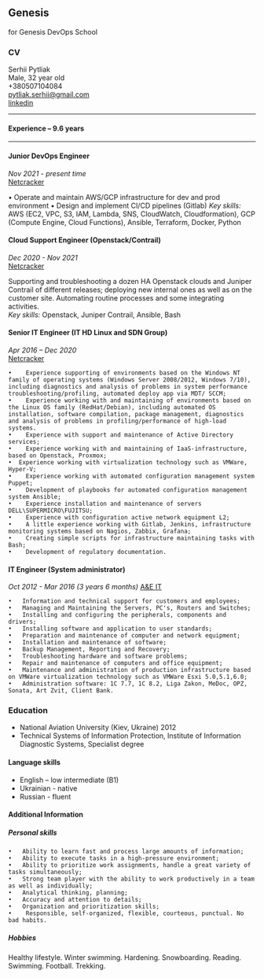 ## Genesis
for Genesis DevOps School 

### CV

Serhii Pytliak  
Male, 32 year old  
+380507104084  
pytliak.serhii@gmail.com  
[linkedin](https://www.linkedin.com/in/pytliakserhii/)  
____________
 #### Experience – 9.6 years 
____________ 

 #### Junior DevOps Engineer
  *Nov 2021  - present time*  
  [Netcracker](https://www.netcracker.com/)  

• Operate and maintain AWS/GCP infrastructure for dev and prod environment
• Design and implement CI/CD pipelines (Gitlab)
*Key skills:*  AWS (EC2, VPC, S3, IAM, Lambda, SNS, CloudWatch, Cloudformation), GCP (Compute Engine, Cloud Functions), Ansible, Terraform, Docker, Python

 #### Cloud Support Engineer (Openstack/Contrail)
  *Dec 2020  - Nov 2021*  
  [Netcracker](https://www.netcracker.com/)  

  Supporting and troubleshooting a dozen HA Openstack clouds and Juniper Contrail of different releases; deploying new internal ones as well as on the customer site. Automating routine processes and some integrating activities.  
*Key skills:* Openstack, Juniper Contrail, Ansible, Bash

 #### Senior IT Engineer (IT HD Linux and SDN Group)
  *Apr 2016 – Dec 2020*  
  [Netcracker](https://www.netcracker.com/)  

```
•	 Experience supporting of environments based on the Windows NT family of operating systems (Windows Server 2008/2012, Windows 7/10), including diagnostics and analysis of problems in system performance troubleshooting/profiling, automated deploy app via MDT/ SCCM;
•	 Experience working with and maintaining of environments based on the Linux OS family (RedHat/Debian), including automated OS installation, software compilation, package management, diagnostics and analysis of problems in profiling/performance of high-load systems.
•	 Experience with support and maintenance of Active Directory services;
•	 Experience working with and maintaining of IaaS-infrastructure, based on Openstack, Proxmox;
•  Experience working with virtualization technology such as VMWare, Hyper-V;
•	 Experience working with automated configuration management system Puppet;
•	 Development of playbooks for automated configuration management system Ansible;
•	 Experience installation and maintenance of servers DELL\SUPERMICRO\FUJITSU;
•	 Experience with configuration active network equipment L2;
•	 A little experience working with Gitlab, Jenkins, infrastructure monitoring systems based on Nagios, Zabbix, Grafana;
•	 Creating simple scripts for infrastructure maintaining tasks with Bash;
•	 Development of regulatory documentation.
```

 #### IT Engineer (System administrator)
  *Oct 2012 - Mar 2016 (3 years 6 months)*
  [A&E IT](http://www.ae.ua)

```
•	Information and technical support for customers and employees;
•	Managing and Maintaining the Servers, PC's, Routers and Switches;
•	Installing and configuring the peripherals, components and drivers;
•	Installing software and application to user standards;
•	Preparation and maintenance of computer and network equipment;
•	Installation and maintenance of software;
•	Backup Management, Reporting and Recovery;
•	Troubleshooting hardware and software problems;
•	Repair and maintenance of computers and office equipment;
•	Maintenance and administration of production infrastructure based on VMWare virtualization technology such as VMWare Esxi 5.0,5.1,6.0;
•	Administration software: 1С 7.7, 1С 8.2, Liga Zakon, MeDoc, OPZ, Sonata, Art Zvit, Client Bank.
```

 ###  Education  
* National Aviation University (Kiev, Ukraine)
2012 
* Technical Systems of Information Protection, Institute of Information Diagnostic Systems, Specialist degree

 ####  Language skills
* English – low intermediate (B1)
* Ukrainian - native
* Russian - fluent 

 ####  Additional Information

 ##### Personal skills
```
•	Ability to learn fast and process large amounts of information;
•	Ability to execute tasks in a high-pressure environment; 
•	Ability to prioritize work assignments, handle a great variety of tasks simultaneously;
•	Strong team player with the ability to work productively in a team as well as individually; 
•	Analytical thinking, planning;
•	Accuracy and attention to details;  
•	Organization and prioritization skills; 
•	 Responsible, self-organized, flexible, courteous, punctual. No bad habits. 
```
##### Hobbies
Healthy lifestyle. Winter swimming. Hardening. Snowboarding. Reading. Swimming. Football. Trekking.
